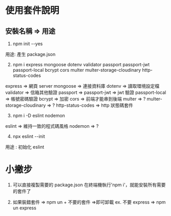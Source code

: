 # 使用套件說明

## 安裝名稱 => 用途

1. npm init --yes

用途: 產生 package.json

2. npm i express mongoose dotenv validator passport passport-jwt passport-local bcrypt cors multer multer-storage-cloudinary http-status-codes

express => 網頁 server
mongoose => 連接資料庫
dotenv => 讀取環境設定檔
validator => 信箱其他驗證
passport =>
passport-jwt => jwt 驗證
passport-local => 帳號密碼驗證
bcrypt => 加密
cors => 前端才能串到後端
multer => ?
multer-storage-cloudinary => ?
http-status-codes => http 狀態碼套件

3. npm i -D eslint nodemon

eslint => 維持一致的程式碼風格
nodemon => ?

4. npx eslint --init

用途 : 初始化 eslint

# 小撇步

1.  可以直接複製需要的 package.json 在終端機執行'npm i'，就能安裝所有需要的套件了

2.  如果裝錯套件 => npm un + 不要的套件 =>即可卸載 ex. 不要 express => npm un express
